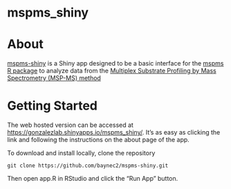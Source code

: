 
<!-- README.md is generated from README.Rmd. Please edit that file -->

# mspms_shiny

<!-- badges: start -->
<!-- badges: end -->

# About

[mspms-shiny](https://gonzalezlab.shinyapps.io/mspms_shiny/) is a Shiny
app designed to be a basic interface for the [mspms R
package](https://github.com/baynec2/mspms) to analyze data from the
[Multiplex Substrate Profiling by Mass Spectrometry (MSP-MS)
method](https://pubmed.ncbi.nlm.nih.gov/36948708/)

# Getting Started

The web hosted version can be accessed at
<https://gonzalezlab.shinyapps.io/mspms_shiny/>. It’s as easy as
clicking the link and following the instructions on the about page of
the app.

To download and install locally, clone the repository

`git clone https://github.com/baynec2/mspms-shiny.git`

Then open app.R in RStudio and click the “Run App” button.
